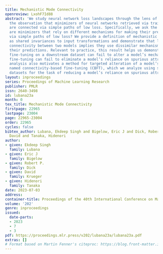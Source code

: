 ```yaml
---
title: Mechanistic Mode Connectivity
openreview: LxohF7Id88
abstract: 'We study neural network loss landscapes through the lens of mode connectivity,
  the observation that minimizers of neural networks retrieved via training on a dataset
  are connected via simple paths of low loss. Specifically, we ask the following question:
  are minimizers that rely on different mechanisms for making their predictions connected
  via simple paths of low loss? We provide a definition of mechanistic similarity
  as shared invariances to input transformations and demonstrate that lack of linear
  connectivity between two models implies they use dissimilar mechanisms for making
  their predictions. Relevant to practice, this result helps us demonstrate that naive
  fine-tuning on a downstream dataset can fail to alter a model’s mechanisms, e.g.,
  fine-tuning can fail to eliminate a model’s reliance on spurious attributes. Our
  analysis also motivates a method for targeted alteration of a model’s mechanisms,
  named connectivity-based fine-tuning (CBFT), which we analyze using several synthetic
  datasets for the task of reducing a model’s reliance on spurious attributes.'
layout: inproceedings
series: Proceedings of Machine Learning Research
publisher: PMLR
issn: 2640-3498
id: lubana23a
month: 0
tex_title: Mechanistic Mode Connectivity
firstpage: 22965
lastpage: 23004
page: 22965-23004
order: 22965
cycles: false
bibtex_author: Lubana, Ekdeep Singh and Bigelow, Eric J and Dick, Robert P. and Krueger,
  David and Tanaka, Hidenori
author:
- given: Ekdeep Singh
  family: Lubana
- given: Eric J
  family: Bigelow
- given: Robert P.
  family: Dick
- given: David
  family: Krueger
- given: Hidenori
  family: Tanaka
date: 2023-07-03
address: 
container-title: Proceedings of the 40th International Conference on Machine Learning
volume: '202'
genre: inproceedings
issued:
  date-parts:
  - 2023
  - 7
  - 3
pdf: https://proceedings.mlr.press/v202/lubana23a/lubana23a.pdf
extras: []
# Format based on Martin Fenner's citeproc: https://blog.front-matter.io/posts/citeproc-yaml-for-bibliographies/
---
```

